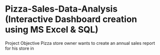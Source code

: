 # Pizza-Sales-Data-Analysis (Interactive Dashboard creation using MS Excel & SQL)
Project Objective 
Pizza store owner wants to create an annual sales report for his store in 
